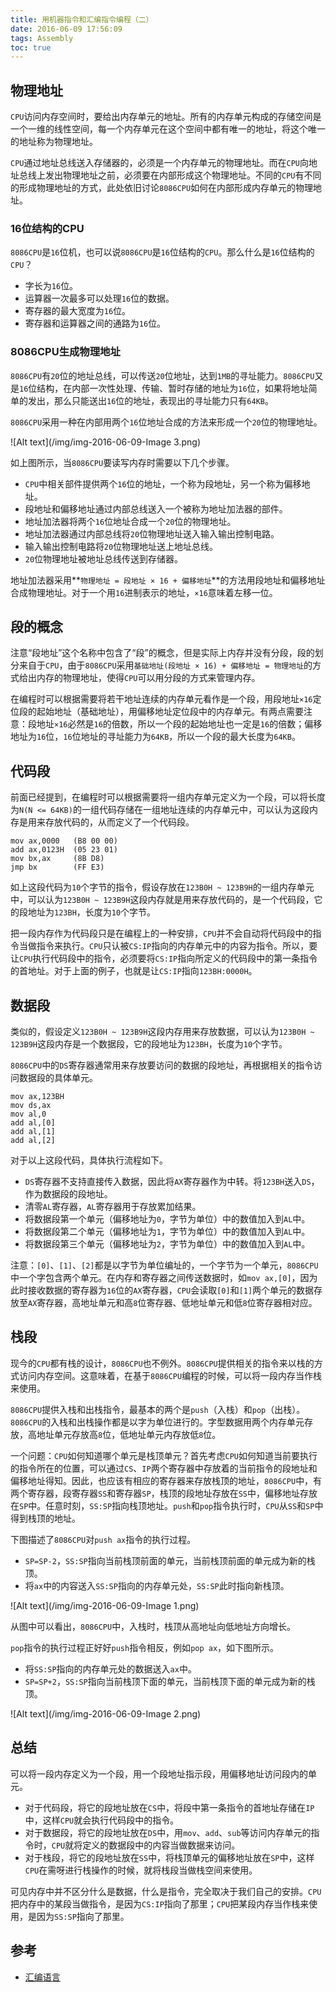```yaml
---
title: 用机器指令和汇编指令编程（二）
date: 2016-06-09 17:56:09
tags: Assembly
toc: true
---
```


## 物理地址

`CPU`访问内存空间时，要给出内存单元的地址。所有的内存单元构成的存储空间是一个一维的线性空间，每一个内存单元在这个空间中都有唯一的地址，将这个唯一的地址称为物理地址。

`CPU`通过地址总线送入存储器的，必须是一个内存单元的物理地址。而在`CPU`向地址总线上发出物理地址之前，必须要在内部形成这个物理地址。不同的`CPU`有不同的形成物理地址的方式，此处依旧讨论`8086CPU`如何在内部形成内存单元的物理地址。

### 16位结构的CPU

`8086CPU`是`16`位机，也可以说`8086CPU`是`16`位结构的`CPU`。那么什么是`16`位结构的`CPU`？
* 字长为`16`位。
* 运算器一次最多可以处理`16`位的数据。
* 寄存器的最大宽度为`16`位。
* 寄存器和运算器之间的通路为`16`位。

### 8086CPU生成物理地址

`8086CPU`有`20`位的地址总线，可以传送`20`位地址，达到`1MB`的寻址能力。`8086CPU`又是`16`位结构，在内部一次性处理、传输、暂时存储的地址为`16`位，如果将地址简单的发出，那么只能送出`16`位的地址，表现出的寻址能力只有`64KB`。

`8086CPU`采用一种在内部用两个`16`位地址合成的方法来形成一个`20`位的物理地址。

![Alt text](/img/img-2016-06-09-Image 3.png)

如上图所示，当`8086CPU`要读写内存时需要以下几个步骤。
* `CPU`中相关部件提供两个`16`位的地址，一个称为段地址，另一个称为偏移地址。
* 段地址和偏移地址通过内部总线送入一个被称为地址加法器的部件。
* 地址加法器将两个`16`位地址合成一个`20`位的物理地址。
* 地址加法器通过内部总线将`20`位物理地址送入输入输出控制电路。
* 输入输出控制电路将`20`位物理地址送上地址总线。
* `20`位物理地址被地址总线传送到存储器。

地址加法器采用**`物理地址 = 段地址 × 16 + 偏移地址`**的方法用段地址和偏移地址合成物理地址。对于一个用`16`进制表示的地址，`×16`意味着左移一位。

## 段的概念

注意“段地址”这个名称中包含了“段”的概念，但是实际上内存并没有分段，段的划分来自于`CPU`，由于`8086CPU`采用`基础地址(段地址 × 16) + 偏移地址 = 物理地址`的方式给出内存的物理地址，使得`CPU`可以用分段的方式来管理内存。

在编程时可以根据需要将若干地址连续的内存单元看作是一个段，用段地址`×16`定位段的起始地址（基础地址），用偏移地址定位段中的内存单元。有两点需要注意：段地址`×16`必然是`16`的倍数，所以一个段的起始地址也一定是`16`的倍数；偏移地址为`16`位，`16`位地址的寻址能力为`64KB`，所以一个段的最大长度为`64KB`。

## 代码段

前面已经提到，在编程时可以根据需要将一组内存单元定义为一个段，可以将长度为`N(N <= 64KB)`的一组代码存储在一组地址连续的内存单元中，可以认为这段内存是用来存放代码的，从而定义了一个代码段。

```armasm
mov ax,0000   (B8 00 00)
add ax,0123H  (05 23 01)
mov bx,ax     (8B D8)
jmp bx        (FF E3)
```
如上这段代码为`10`个字节的指令，假设存放在`123B0H ~ 123B9H`的一组内存单元中，可以认为`123B0H ~ 123B9H`这段内存就是用来存放代码的，是一个代码段，它的段地址为`123BH`，长度为`10`个字节。

把一段内存作为代码段只是在编程上的一种安排，`CPU`并不会自动将代码段中的指令当做指令来执行。`CPU`只认被`CS:IP`指向的内存单元中的内容为指令。所以，要让`CPU`执行代码段中的指令，必须要将`CS:IP`指向所定义的代码段中的第一条指令的首地址。对于上面的例子，也就是让`CS:IP`指向`123BH:0000H`。

## 数据段

类似的，假设定义`123B0H ~ 123B9H`这段内存用来存放数据，可以认为`123B0H ~ 123B9H`这段内存是一个数据段，它的段地址为`123BH`，长度为`10`个字节。

`8086CPU`中的`DS`寄存器通常用来存放要访问的数据的段地址，再根据相关的指令访问数据段的具体单元。

```armasm
mov ax,123BH
mov ds,ax
mov al,0
add al,[0]
add al,[1]
add al,[2]
```

对于以上这段代码，具体执行流程如下。

* `DS`寄存器不支持直接传入数据，因此将`AX`寄存器作为中转。将`123BH`送入`DS`，作为数据段的段地址。
* 清零`AL`寄存器，`AL`寄存器用于存放累加结果。
* 将数据段第一个单元（偏移地址为`0`，字节为单位）中的数值加入到`AL`中。
* 将数据段第二个单元（偏移地址为`1`，字节为单位）中的数值加入到`AL`中。
* 将数据段第三个单元（偏移地址为`2`，字节为单位）中的数值加入到`AL`中。

注意：`[0]`、`[1]`、`[2]`都是以字节为单位编址的，一个字节为一个单元，`8086CPU`中一个字包含两个单元。在内存和寄存器之间传送数据时，如`mov ax,[0]`，因为此时接收数据的寄存器为`16`位的`AX`寄存器，`CPU`会读取`[0]`和`[1]`两个单元的数据存放至`AX`寄存器，高地址单元和高`8`位寄存器、低地址单元和低`8`位寄存器相对应。

## 栈段

现今的`CPU`都有栈的设计，`8086CPU`也不例外。`8086CPU`提供相关的指令来以栈的方式访问内存空间。这意味着，在基于`8086CPU`编程的时候，可以将一段内存当作栈来使用。

`8086CPU`提供入栈和出栈指令，最基本的两个是`push`（入栈）和`pop`（出栈）。`8086CPU`的入栈和出栈操作都是以字为单位进行的。字型数据用两个内存单元存放，高地址单元存放高`8`位，低地址单元内存放低`8`位。

一个问题：`CPU`如何知道哪个单元是栈顶单元？首先考虑`CPU`如何知道当前要执行的指令所在的位置，可以通过`CS`、`IP`两个寄存器中存放着的当前指令的段地址和偏移地址得知。因此，也应该有相应的寄存器来存放栈顶的地址，`8086CPU`中，有两个寄存器，段寄存器`SS`和寄存器`SP`，栈顶的段地址存放在`SS`中，偏移地址存放在`SP`中。任意时刻，`SS:SP`指向栈顶地址。`push`和`pop`指令执行时，`CPU`从`SS`和`SP`中得到栈顶的地址。

下图描述了`8086CPU`对`push ax`指令的执行过程。
* `SP=SP-2`，`SS:SP`指向当前栈顶前面的单元，当前栈顶前面的单元成为新的栈顶。
* 将`ax`中的内容送入`SS:SP`指向的内存单元处，`SS:SP`此时指向新栈顶。

![Alt text](/img/img-2016-06-09-Image 1.png)

从图中可以看出，`8086CPU`中，入栈时，栈顶从高地址向低地址方向增长。

`pop`指令的执行过程正好好`push`指令相反，例如`pop ax`，如下图所示。
* 将`SS:SP`指向的内存单元处的数据送入`ax`中。
* `SP=SP+2`，`SS:SP`指向当前栈顶下面的单元，当前栈顶下面的单元成为新的栈顶。

![Alt text](/img/img-2016-06-09-Image 2.png)

## 总结

可以将一段内存定义为一个段，用一个段地址指示段，用偏移地址访问段内的单元。

* 对于代码段，将它的段地址放在`CS`中，将段中第一条指令的首地址存储在`IP`中，这样`CPU`就会执行代码段中的指令。
* 对于数据段，将它的段地址放在`DS`中，用`mov`、`add`、`sub`等访问内存单元的指令时，`CPU`就将定义的数据段中的内容当做数据来访问。
* 对于栈段，将它的段地址放在`SS`中，将栈顶单元的偏移地址放在`SP`中，这样`CPU`在需呀进行栈操作的时候，就将栈段当做栈空间来使用。

可见内存中并不区分什么是数据，什么是指令，完全取决于我们自己的安排。`CPU`把内存中的某段当做指令，是因为`CS:IP`指向了那里；`CPU`把某段内存当作栈来使用，是因为`SS:SP`指向了那里。

## 参考

* [汇编语言](https://book.douban.com/subject/3037562/)